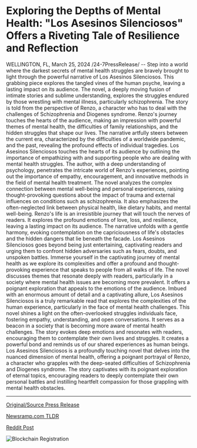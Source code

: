 # Exploring the Depths of Mental Health: "Los Asesinos Silenciosos" Offers a Riveting Tale of Resilience and Reflection

WELLINGTON, FL, March 25, 2024 /24-7PressRelease/ -- Step into a world where the darkest secrets of mental health struggles are bravely brought to light through the powerful narrative of Los Asesinos Silenciosos. This grabbing piece explores the tangled vines of the human psyche, leaving a lasting impact on its audience. The novel, a deeply moving fusion of intimate stories and sublime understanding, explores the struggles endured by those wrestling with mental illness, particularly schizophrenia.  The story is told from the perspective of Renzo, a character who has to deal with the challenges of Schizophrenia and Diogenes syndrome. Renzo's journey touches the hearts of the audience, making an impression with powerful themes of mental health, the difficulties of family relationships, and the hidden struggles that shape our lives. The narrative artfully steers between the current era, characterized by the difficulties of a worldwide pandemic, and the past, revealing the profound effects of individual tragedies.  Los Asesinos Silenciosos touches the hearts of its audience by outlining the importance of empathizing with and supporting people who are dealing with mental health struggles. The author, with a deep understanding of psychology, penetrates the intricate world of Renzo's experiences, pointing out the importance of empathy, encouragement, and innovative methods in the field of mental health treatment.  The novel analyzes the complex connection between mental well-being and personal experiences, raising thought-provoking questions about the impact of trauma and external influences on conditions such as schizophrenia. It also emphasizes the often-neglected link between physical health, like dietary habits, and mental well-being.  Renzo's life is an irresistible journey that will touch the nerves of readers. It explores the profound emotions of love, loss, and resilience, leaving a lasting impact on its audience. The narrative unfolds with a gentle harmony, evoking contemplation on the capriciousness of life's obstacles and the hidden dangers that lie beneath the facade.  Los Asesinos Silenciosos goes beyond being just entertaining, captivating readers and urging them to confront hidden adversaries such as fears, doubts, and unspoken battles. Immerse yourself in the captivating journey of mental health as we explore its complexities and offer a profound and thought-provoking experience that speaks to people from all walks of life. The novel discusses themes that resonate deeply with readers, particularly in a society where mental health issues are becoming more prevalent. It offers a poignant exploration that appeals to the emotions of the audience. Imbued with an enormous amount of detail and a captivating allure, Los Asesinos Silenciosos is a truly remarkable read that explores the complexities of the human experience, particularly in the face of mental health challenges.  This novel shines a light on the often-overlooked struggles individuals face, fostering empathy, understanding, and open conversations. It serves as a beacon in a society that is becoming more aware of mental health challenges. The story evokes deep emotions and resonates with readers, encouraging them to contemplate their own lives and struggles. It creates a powerful bond and reminds us of our shared experiences as human beings.  Los Asesinos Silenciosos is a profoundly touching novel that delves into the nuanced dimension of mental health, offering a poignant portrayal of Renzo, a character who grapples with the deep-seated difficulties of Schizophrenia and Diogenes syndrome. The story captivates with its poignant exploration of eternal topics, encouraging readers to deeply contemplate their own personal battles and instilling heartfelt compassion for those grappling with mental health obstacles. 

---

[Original/Source Press Release](https://www.24-7pressrelease.com/press-release/509468/exploring-the-depths-of-mental-health-los-asesinos-silenciosos-offers-a-riveting-tale-of-resilience-and-reflection)
                    

[Newsramp.com TLDR](None) 



[Reddit Post](https://www.reddit.com/r/HealthCareNewsInfo/comments/1bn7luz/powerful_novel_explores_mental_health_struggles/) 



![Blockchain Registration](https://cdn.newsramp.app/24-7PressRelease/qrcode/243/25/moonA4M0.webp)